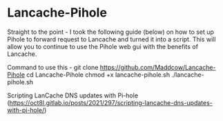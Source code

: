 # Lancache-Pihole

Straight to the point - I took the following guide (below) on how to set up Pihole to forward request to Lancache and turned it into a script. This will allow you to continue to use the Pihole web gui with the benefits of Lancache. 

Command to use this - 
  git clone https://github.com/Maddcow/Lancache-Pihole
  cd Lancache-Pihole
  chmod +x lancache-pihole.sh
  ./lancache-pihole.sh


Scripting LanCache DNS updates with Pi-hole (https://oct8l.gitlab.io/posts/2021/297/scripting-lancache-dns-updates-with-pi-hole/)
